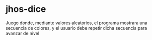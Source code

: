 # jhos-dice
Juego donde, mediante valores aleatorios, el programa mostrara una secuencia de colores, y el usuario debe repetir dicha secuencia para avanzar de nivel
